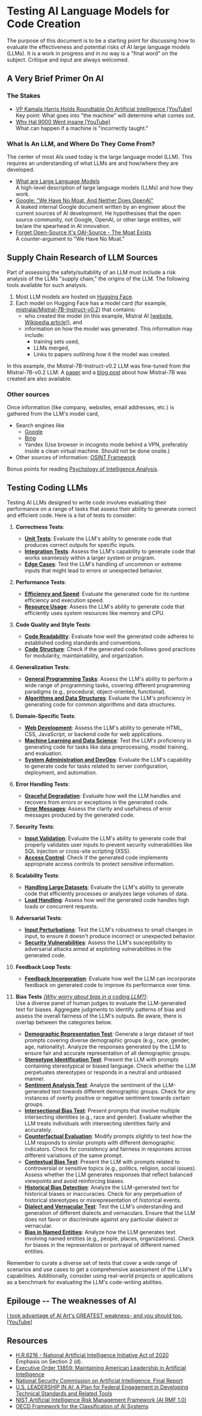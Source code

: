 # Testing AI Language Models for Code Creation
The purpose of this document is to be a starting point for discussing how to evaluate the effectiveness and potential risks of AI large language models (LLMs). It is a work in progress and in no way is a "final word" on the subject. Critique and input are always welcomed.
## A Very Brief Primer On AI
### The Stakes
- [VP Kamala Harris Holds Roundtable On Artificial Intelligence [YouTube]](https://www.youtube.com/watch?v=S5MW2aRc4ac&t=183s)  
Key point: What goes into "the machine" will determine what comes out.
- [Why Hal 9000 Went insane [YouTube]](https://www.youtube.com/watch?v=dsDI4SxFFck&t=122s)  
What can happen if a machine is "incorrectly taught."

### What Is An LLM, and Where Do They Come From?
The center of most AIs used today is the large language model (LLM). This requires an understanding of what LLMs are and how/where they are developed.
- [What are Large Language Models](https://machinelearningmastery.com/what-are-large-language-models/)  
A high-level description of large language models (LLMs) and how they work.
- [Google: "We Have No Moat, And Neither Does OpenAI"](https://www.semianalysis.com/p/google-we-have-no-moat-and-neither)  
A leaked internal Google document written by an engineer about the current sources of AI development. He hypothesises that the open source community, not Google, OpenAI, or other large entities, will be/are the spearhead in AI innovation.
- [Forget Open-Source It's OAI-Source - The Moat Exists](https://www.reddit.com/r/singularity/comments/18jv9e3/perhaps_theres_a_reason_why_openai_isnt_releasing/)  
A counter-argument to "We Have No Moat."

## Supply Chain Research of LLM Sources
Part of assessing the safety/suitability of an LLM must include a risk analysis of the LLMs "supply chain," the origins of the LLM. The following tools available for such analysis.

1. Most LLM models are hosted on [Hugging Face](https://huggingface.co/models).
2. Each model on Hugging Face has a model card (for example, [mistralai/Mistral-7B-Instruct-v0.2](https://huggingface.co/mistralai/Mistral-7B-Instruct-v0.2)) that contains:
    - who created the model (in this example, Mistral AI [[website](https://mistral.ai/), [Wikipedia article](https://en.wikipedia.org/wiki/Mistral_AI)]), and
    - information on how the model was generated. This information may include:
      - training sets used,
      - LLMs merged,
      - Links to papers outlining how it the model was created.

In this example, the Mistral-7B-Instruct-v0.2 LLM was fine-tuned from the Mistral-7B-v0.2 LLM. A [paper](https://arxiv.org/abs/2310.06825) and a [blog post](https://mistral.ai/news/la-plateforme/) about how Mistral-7B was created are also available.

### Other sources
Once information (like company, websites, email addresses, etc.) is gathered from the LLM's model card,

- Search engines like
  - [Google](https://google.com/)
  - [Bing](https://bing.com/)
  - Yandex (Use browser in incognito mode behind a VPN, preferably inside a clean virtual machine. Should not be done onsite.)
- Other sources of information: [OSINT Framework](https://osintframework.com/)  

Bonus points for reading [Psychology of Intelligence Analysis](https://www.cia.gov/resources/csi/books-monographs/psychology-of-intelligence-analysis-2/).

## Testing Coding LLMs
Testing AI LLMs designed to write code involves evaluating their performance on a range of tasks that assess their ability to generate correct and efficient code. Here is a list of tests to consider:

1. **Correctness Tests**:
   - [**Unit Tests**](01-unit.md): Evaluate the LLM's ability to generate code that produces correct outputs for specific inputs.
   - [**Integration Tests**](01-integration.md): Assess the LLM's capability to generate code that works seamlessly within a larger system or program.
   - [**Edge Cases**](01-edge.md): Test the LLM's handling of uncommon or extreme inputs that might lead to errors or unexpected behavior.

2. **Performance Tests**:
   - [**Efficiency and Speed**](02-efficency_speed.md): Evaluate the generated code for its runtime efficiency and execution speed.
   - [**Resource Usage**](02-resource.md): Assess the LLM's ability to generate code that efficiently uses system resources like memory and CPU.

3. **Code Quality and Style Tests**:
   - [**Code Readability**](03-readability.md): Evaluate how well the generated code adheres to established coding standards and conventions.
   - [**Code Structure**](03-structure.md): Check if the generated code follows good practices for modularity, maintainability, and organization.

4. **Generalization Tests**:
   - [**General Programming Tasks**](04-general_programming.md): Assess the LLM's ability to perform a wide range of programming tasks, covering different programming paradigms (e.g., procedural, object-oriented, functional).
   - [**Algorithms and Data Structures**](04-algorithms.md): Evaluate the LLM's proficiency in generating code for common algorithms and data structures.

5. **Domain-Specific Tests**:
   - [**Web Development**](05-web_development.md): Assess the LLM's ability to generate HTML, CSS, JavaScript, or backend code for web applications.
   - [**Machine Learning and Data Science**](05-machine_learning.md): Test the LLM's proficiency in generating code for tasks like data preprocessing, model training, and evaluation.
   - [**System Administration and DevOps**](05-system_administration.md): Evaluate the LLM's capability to generate code for tasks related to server configuration, deployment, and automation.

6. **Error Handling Tests**:
   - [**Graceful Degradation**](06-graceful_degradation.md): Evaluate how well the LLM handles and recovers from errors or exceptions in the generated code.
   - [**Error Messages**](06-error_messages.md): Assess the clarity and usefulness of error messages produced by the generated code.

7. **Security Tests**:
   - [**Input Validation**](07-input_validation.md): Evaluate the LLM's ability to generate code that properly validates user inputs to prevent security vulnerabilities like SQL injection or cross-site scripting (XSS).
   - [**Access Control**](07-access_control.md): Check if the generated code implements appropriate access controls to protect sensitive information.

8. **Scalability Tests**:
   - [**Handling Large Datasets**](08-handling_datasets.md): Evaluate the LLM's ability to generate code that efficiently processes or analyzes large volumes of data.
   - [**Load Handling**](08-load_handling.md): Assess how well the generated code handles high loads or concurrent requests.

9. **Adversarial Tests**:
   - [**Input Perturbations**](09-input_perturbations.md): Test the LLM's robustness to small changes in input, to ensure it doesn't produce incorrect or unexpected behavior.
   - [**Security Vulnerabilities**](09-security_vulnerabilities.md): Assess the LLM's susceptibility to adversarial attacks aimed at exploiting vulnerabilities in the generated code.

10. **Feedback Loop Tests**:
    - [**Feedback Incorporation**](10-feedback_incorporation.md): Evaluate how well the LLM can incorporate feedback on generated code to improve its performance over time.
      
11. **Bias Tests** [_(Why worry about bias in a_ coding _LLM?)_](11-bias_tests.md):  
    Use a diverse panel of human judges to evaluate the LLM-generated text for biases. Aggregate judgments to identify patterns of bias and assess the overall fairness of the LLM's outputs. Be aware, there is overlap between the categories below.
    - [**Demographic Representation Test**](11-demographic_representation.md): Generate a large dataset of text prompts covering diverse demographic groups (e.g., race, gender, age, nationality). Analyze the responses generated by the LLM to ensure fair and accurate representation of all demographic groups.
    - [**Stereotype Identification Test**](11-stereotype-identification.md): Present the LLM with prompts containing stereotypical or biased language. Check whether the LLM perpetuates stereotypes or responds in a neutral and unbiased manner.
    - [**Sentiment Analysis Test**](11-sentiment_analysis.md): Analyze the sentiment of the LLM-generated text towards different demographic groups. Check for any instances of overtly positive or negative sentiment towards certain groups.
    - [**Intersectional Bias Test**](11-intersectional_bias.md): Present prompts that involve multiple intersecting identities (e.g., race and gender). Evaluate whether the LLM treats individuals with intersecting identities fairly and accurately.
    - [**Counterfactual Evaluation**](11-counterfactual_evaluation.md): Modify prompts slightly to test how the LLM responds to similar prompts with different demographic indicators. Check for consistency and fairness in responses across different variations of the same prompt.
    - [**Contextual Bias Test**](11-contextual_bias.md): Present the LLM with prompts related to controversial or sensitive topics (e.g., politics, religion, social issues). Assess whether the LLM generates responses that reflect balanced viewpoints and avoid reinforcing biases.
    - [**Historical Bias Detection**](11-historical-bias.md): Analyze the LLM-generated text for historical biases or inaccuracies. Check for any perpetuation of historical stereotypes or misrepresentation of historical events.
    - [**Dialect and Vernacular Test**](11-dialect_and_vernacular.md): Test the LLM's understanding and generation of different dialects and vernaculars. Ensure that the LLM does not favor or discriminate against any particular dialect or vernacular.
    - [**Bias in Named Entities**](11-named_entities.md): Analyze how the LLM generates text involving named entities (e.g., people, places, organizations). Check for biases in the representation or portrayal of different named entities.

Remember to curate a diverse set of tests that cover a wide range of scenarios and use cases to get a comprehensive assessment of the LLM's capabilities. Additionally, consider using real-world projects or applications as a benchmark for evaluating the LLM's code-writing abilities.

## Epilouge -- The weaknesses of AI
[I took advantage of AI Art's GREATEST weakness- and you should too. [YouTube]](https://www.youtube.com/watch?v=K5PBELqbfVA)
 
## Resources
- [H.R.6216 - National Artificial Intelligence Initiative Act of 2020](https://www.congress.gov/bill/116th-congress/house-bill/6216)  
  Emphasis on Section 2 (d).
- [Executive Order 13859: Maintaining American Leadership in Artificial Intelligence](https://www.federalregister.gov/documents/2019/02/14/2019-02544/maintaining-american-leadership-in-artificial-intelligence)
- [National Security Commission on Artificial Intelligence, Final Report](https://cybercemetery.unt.edu/nscai/20211005231038mp_/https://www.nscai.gov/wp-content/uploads/2021/03/Full-Report-Digital-1.pdf)
- [U.S. LEADERSHIP IN AI: A Plan for Federal Engagement in Developing Technical Standards and Related Tools](https://www.nist.gov/system/files/documents/2019/08/10/ai_standards_fedengagement_plan_9aug2019.pdf)
- [NIST Artificial Intelligence Risk Management Framework (AI RMF 1.0)](https://nvlpubs.nist.gov/nistpubs/ai/NIST.AI.100-1.pdf)
- [OECD Framework for the Classification of AI Systems](https://www.oecd-ilibrary.org/docserver/cb6d9eca-en.pdf?expires=1716409048&id=id&accname=guest&checksum=FE468BC2C8EF54C9AED606085E1F7BCA)
